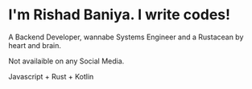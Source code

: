 # I'm Rishad Baniya. I write codes!

A Backend Developer, wannabe Systems Engineer and a Rustacean by heart and brain.

Not availaible on any Social Media.

Javascript + Rust + Kotlin




